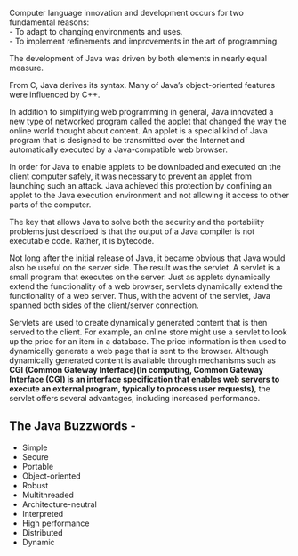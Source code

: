 Computer language innovation and development occurs for two fundamental reasons: </br>
    - To adapt to changing environments and uses. </br>
    - To implement refinements and improvements in the art of programming.

 The development of Java was driven by both elements in nearly equal measure.

 From C, Java derives its syntax. Many of Java’s object-oriented features were influenced by C++.

 In addition to simplifying web programming in general, Java innovated a new type of networked program called the applet that changed the way the online world thought about content.
 An applet is a special kind of Java program that is designed to be transmitted over the Internet and automatically executed by a Java-compatible web browser.

 In order for Java to enable applets to be downloaded and executed on the client computer safely, it was necessary to prevent an applet from launching such an attack. Java achieved this protection by confining an applet to the Java execution environment and not allowing it access to other parts of the computer.

 The key that allows Java to solve both the security and the portability problems just described is that the output of a Java compiler is not executable code. Rather, it is bytecode.

 Not long after the initial release of Java, it became obvious that Java would also be useful on the server side. The result was the servlet. A servlet is a small program that executes on the server. Just as applets dynamically extend the functionality of a web browser, servlets dynamically extend the functionality of a web server. Thus, with the advent of the servlet, Java spanned both sides of the client/server connection.

 Servlets are used to create dynamically generated content that is then served to the client. For example, an online store might use a servlet to look up the price for an item in a database. The price information is then used to dynamically generate a web page that is sent to the browser. Although dynamically generated content is available through mechanisms such as **CGI (Common Gateway Interface)(In computing, Common Gateway Interface (CGI) is an interface specification that enables web servers to execute an external program, typically to process user requests)**, the servlet offers several advantages, including increased performance.
 
## The Java Buzzwords -
- Simple
- Secure
- Portable
- Object-oriented
- Robust
- Multithreaded
- Architecture-neutral
- Interpreted
- High performance
- Distributed
- Dynamic

